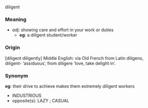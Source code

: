 diligent
### Meaning
+ _adj_: showing care and effort in your work or duties
	+ __eg__: a diligent student/worker

### Origin

[diligent diligently] Middle English: via Old French from Latin diligens, diligent- ‘assiduous’, from diligere ‘love, take delight in’.

### Synonym

__eg__: their drive to achieve makes them extremely diligent workers

+ INDUSTRIOUS
+ opposite(s): LAZY ; CASUAL


